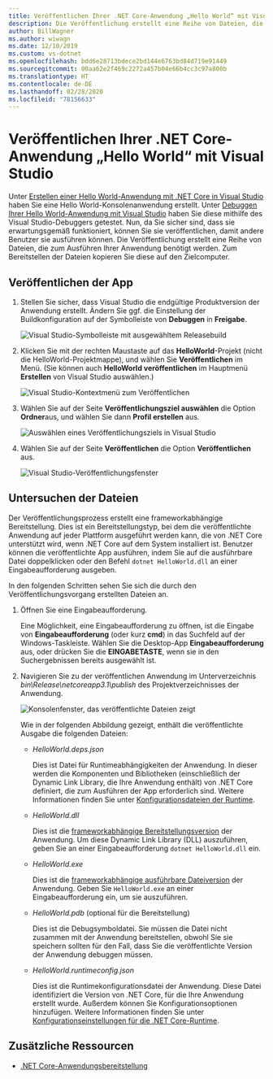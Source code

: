 ```yaml
---
title: Veröffentlichen Ihrer .NET Core-Anwendung „Hello World“ mit Visual Studio
description: Die Veröffentlichung erstellt eine Reihe von Dateien, die zum Ausführen Ihrer .NET Core-Anwendung benötigt werden.
author: BillWagner
ms.author: wiwagn
ms.date: 12/10/2019
ms.custom: vs-dotnet
ms.openlocfilehash: bdd6e28713bdece2bd144e6763bd84d719e91449
ms.sourcegitcommit: 00aa62e2f469c2272a457b04e66b4cc3c97a800b
ms.translationtype: HT
ms.contentlocale: de-DE
ms.lasthandoff: 02/28/2020
ms.locfileid: "78156633"
---
```

# <a name="publish-your-net-core-hello-world-application-with-visual-studio"></a>Veröffentlichen Ihrer .NET Core-Anwendung „Hello World“ mit Visual Studio

Unter [Erstellen einer Hello World-Anwendung mit .NET Core in Visual Studio](with-visual-studio.md) haben Sie eine Hello World-Konsolenanwendung erstellt. Unter [Debuggen Ihrer Hello World-Anwendung mit Visual Studio](debugging-with-visual-studio.md) haben Sie diese mithilfe des Visual Studio-Debuggers getestet. Nun, da Sie sicher sind, dass sie erwartungsgemäß funktioniert, können Sie sie veröffentlichen, damit andere Benutzer sie ausführen können. Die Veröffentlichung erstellt eine Reihe von Dateien, die zum Ausführen Ihrer Anwendung benötigt werden. Zum Bereitstellen der Dateien kopieren Sie diese auf den Zielcomputer.

## <a name="publish-the-app"></a>Veröffentlichen der App

1. Stellen Sie sicher, dass Visual Studio die endgültige Produktversion der Anwendung erstellt. Ändern Sie ggf. die Einstellung der Buildkonfiguration auf der Symbolleiste von **Debuggen** in **Freigabe**.

   ![Visual Studio-Symbolleiste mit ausgewähltem Releasebuild](media/publishing-with-visual-studio/visual-studio-toolbar-release.png)

1. Klicken Sie mit der rechten Maustaste auf das **HelloWorld**-Projekt (nicht die HelloWorld-Projektmappe), und wählen Sie **Veröffentlichen** im Menü. (Sie können auch **HelloWorld veröffentlichen** im Hauptmenü **Erstellen** von Visual Studio auswählen.)

   ![Visual Studio-Kontextmenü zum Veröffentlichen](media/publishing-with-visual-studio/publish-context-menu.png)

1. Wählen Sie auf der Seite **Veröffentlichungsziel auswählen** die Option **Ordner**aus, und wählen Sie dann **Profil erstellen** aus.

   ![Auswählen eines Veröffentlichungsziels in Visual Studio](media/publishing-with-visual-studio/pick-publish-target.png)

1. Wählen Sie auf der Seite **Veröffentlichen** die Option **Veröffentlichen** aus.

   ![Visual Studio-Veröffentlichungsfenster](media/publishing-with-visual-studio/publish-page.png)

## <a name="inspect-the-files"></a>Untersuchen der Dateien

Der Veröffentlichungsprozess erstellt eine frameworkabhängige Bereitstellung. Dies ist ein Bereitstellungstyp, bei dem die veröffentlichte Anwendung auf jeder Plattform ausgeführt werden kann, die von .NET Core unterstützt wird, wenn .NET Core auf dem System installiert ist. Benutzer können die veröffentlichte App ausführen, indem Sie auf die ausführbare Datei doppelklicken oder den Befehl `dotnet HelloWorld.dll` an einer Eingabeaufforderung ausgeben.

In den folgenden Schritten sehen Sie sich die durch den Veröffentlichungsvorgang erstellten Dateien an.

1. Öffnen Sie eine Eingabeaufforderung.

   Eine Möglichkeit, eine Eingabeaufforderung zu öffnen, ist die Eingabe von **Eingabeaufforderung** (oder kurz **cmd**) in das Suchfeld auf der Windows-Taskleiste. Wählen Sie die Desktop-App **Eingabeaufforderung** aus, oder drücken Sie die **EINGABETASTE**, wenn sie in den Suchergebnissen bereits ausgewählt ist.

1. Navigieren Sie zu der veröffentlichen Anwendung im Unterverzeichnis *bin\Release\netcoreapp3.1\publish* des Projektverzeichnisses der Anwendung.

   ![Konsolenfenster, das veröffentlichte Dateien zeigt](media/publishing-with-visual-studio/published-files-output.png)

   Wie in der folgenden Abbildung gezeigt, enthält die veröffentlichte Ausgabe die folgenden Dateien:

      * *HelloWorld.deps.json*

         Dies ist Datei für Runtimeabhängigkeiten der Anwendung. In dieser werden die Komponenten und Bibliotheken (einschließlich der Dynamic Link Library, die Ihre Anwendung enthält) von .NET Core definiert, die zum Ausführen der App erforderlich sind. Weitere Informationen finden Sie unter [Konfigurationsdateien der Runtime](https://github.com/dotnet/cli/blob/85ca206d84633d658d7363894c4ea9d59e515c1a/Documentation/specs/runtime-configuration-file.md).

      * *HelloWorld.dll*

         Dies ist die [frameworkabhängige Bereitstellungsversion](../deploying/deploy-with-cli.md#framework-dependent-deployment) der Anwendung. Um diese Dynamic Link Library (DLL) auszuführen, geben Sie an einer Eingabeaufforderung `dotnet HelloWorld.dll` ein.

      * *HelloWorld.exe*

         Dies ist die [frameworkabhängige ausführbare Dateiversion](../deploying/deploy-with-cli.md#framework-dependent-executable) der Anwendung. Geben Sie `HelloWorld.exe` an einer Eingabeaufforderung ein, um sie auszuführen.

      * *HelloWorld.pdb* (optional für die Bereitstellung)

         Dies ist die Debugsymboldatei. Sie müssen die Datei nicht zusammen mit der Anwendung bereitstellen, obwohl Sie sie speichern sollten für den Fall, dass Sie die veröffentlichte Version der Anwendung debuggen müssen.

      * *HelloWorld.runtimeconfig.json*

         Dies ist die Runtimekonfigurationsdatei der Anwendung. Diese Datei identifiziert die Version von .NET Core, für die Ihre Anwendung erstellt wurde. Außerdem können Sie Konfigurationsoptionen hinzufügen. Weitere Informationen finden Sie unter [Konfigurationseinstellungen für die .NET Core-Runtime](../run-time-config/index.md#runtimeconfigjson).

## <a name="additional-resources"></a>Zusätzliche Ressourcen

- [.NET Core-Anwendungsbereitstellung](../deploying/index.md)
